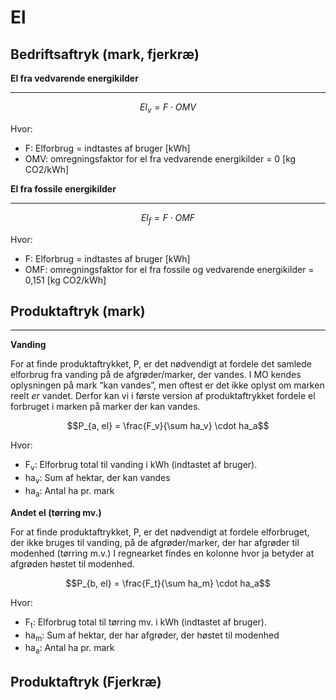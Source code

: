 # **El**

## **Bedriftsaftryk (mark, fjerkræ)**

**El fra vedvarende energikilder**
_____________________________

$$ El_v = F \cdot OMV$$

Hvor: 

* F: Elforbrug = indtastes af bruger [kWh]
* OMV: omregningsfaktor for el fra vedvarende energikilder = 0 [kg CO2/kWh]


**El fra fossile energikilder**
_____________________________

$$ El_f = F \cdot OMF$$

Hvor:

* F: Elforbrug = indtastes af bruger [kWh]
* OMF: omregningsfaktor for el fra fossile og vedvarende energikilder = 0,151 [kg CO2/kWh]

## **Produktaftryk (mark)**
___________________________________________
**Vanding**

For at finde produktaftrykket, P, er det nødvendigt at fordele det samlede elforbrug fra vanding på de afgrøder/marker, der vandes. 
I MO kendes oplysningen på mark “kan vandes”, men oftest er det ikke oplyst om marken reelt _er_ vandet. Derfor kan vi i første version af produktaftrykket fordele el forbruget i marken på marker der kan vandes.

$$P_{a, el} = \frac{F_v}{\sum ha_v} \cdot ha_a$$

Hvor:

* F<sub>v</sub>: Elforbrug total til vanding i kWh (indtastet af bruger). 
* ha<sub>v</sub>: Sum af hektar, der kan vandes
* ha<sub>a</sub>: Antal ha pr. mark 

**Andet el (tørring mv.)**

For at finde produktaftrykket, P, er det nødvendigt at fordele elforbruget, der ikke bruges til vanding, på de afgrøder/marker, der har afgrøder til modenhed (tørring m.v.)
I regnearket findes en kolonne hvor ja betyder at afgrøden høstet til modenhed.

$$P_{b, el} = \frac{F_t}{\sum ha_m} \cdot ha_a$$

Hvor:

* F<sub>t</sub>: Elforbrug total til tørring mv. i kWh (indtastet af bruger). 
* ha<sub>m</sub>: Sum af hektar, der har afgrøder, der høstet til modenhed
* ha<sub>a</sub>: Antal ha pr. mark 

## **Produktaftryk (Fjerkræ)**